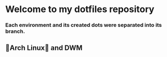 # Welcome to my dotfiles repository #
### Each environment and its created dots were separated into its branch.

## 🏹Arch Linux🐧 and DWM ##